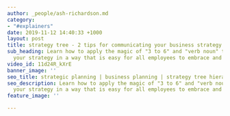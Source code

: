 ```yaml
---
author: _people/ash-richardson.md
category:
- "#explainers"
date: 2019-11-12 14:40:33 +1000
layout: post
title: strategy tree - 2 tips for communicating your business strategy
sub_heading: Learn how to apply the magic of "3 to 6" and "verb noun" to communicating
  your strategy in a way that is easy for all employees to embrace and collaborate.
video_id: 11d24R_kXrE
banner_image: ''
seo_title: strategic planning | business planning | strategy tree hierarchy
seo_description: Learn how to apply the magic of "3 to 6" and "verb noun" to communicating
  your strategy in a way that is easy for all employees to embrace and collaborate.
feature_image: ''

---
```

